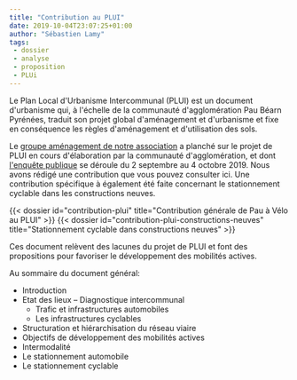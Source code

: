 ```yaml
---
title: "Contribution au PLUI"
date: 2019-10-04T23:07:25+01:00
author: "Sébastien Lamy"
tags:
 - dossier
 - analyse
 - proposition
 - PLUi
---
```


Le Plan Local d'Urbanisme Intercommunal (PLUI) est un document d'urbanisme qui,
à l'échelle de la communauté d'agglomération Pau Béarn Pyrénées, traduit son 
projet global d'aménagement et d'urbanisme et fixe en conséquence les règles 
d'aménagement et d'utilisation des sols.

Le [groupe aménagement de notre association][gdt] a planché sur le projet
de PLUI en cours d'élaboration par la communauté d'agglomération, et
dont [l'enquête publique] se déroule du 2 septembre au 4 octobre 2019. Nous avons
rédigé une contribution que vous pouvez consulter ici. Une contribution 
spécifique à également été faite concernant le stationnement cyclable dans les 
constructions neuves.

<div class="pure-g trombi">
{{< dossier id="contribution-plui" title="Contribution générale de Pau à Vélo au PLUI" >}}
{{< dossier id="contribution-plui-constructions-neuves" title="Stationnement cyclable dans constructions neuves" >}}
</div>

Ces document relèvent des lacunes du projet de PLUI et font des propositions 
pour favoriser le développement des mobilités actives.

Au sommaire du document général:

* Introduction
* Etat des lieux – Diagnostique intercommunal
  * Trafic et infrastructures automobiles
  * Les infrastructures cyclables
* Structuration et hiérarchisation du réseau viaire
* Objectifs de développement des mobilités actives
* Intermodalité
* Le stationnement automobile
* Le stationnement cyclable







[gdt]: /#gdt
[l'enquête publique]: https://www.pau.fr/article/enquete-publique-sur-le-plan-local-durbanisme-intercommunal-du-2-septembre-au-4-octobre
